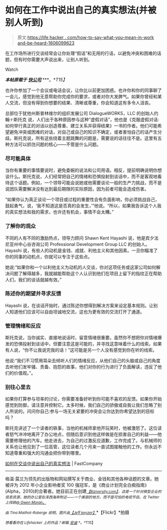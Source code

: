 # 如何在工作中说出自己的真实想法(并被别人听到)

> 原文:[https://life hacker . com/how-to-say-what-you-mean-in-work and-be-heard-1606099623](https://lifehacker.com/how-to-say-what-you-really-mean-at-work-and-be-heard-1606099623)

在工作场所进行交谈经常会让你处理“假话”和无用的行话，以避免冲突和困难的话题，但有时你需要大声说出来，让别人听到。

Watch

***本帖原载于*** [***快公司***](http://www.fastcompany.com/3032968/hit-the-ground-running/how-to-say-what-your-really-mean-in-conversations) ***。**T15】*

也许你参加了一个会议或电话会议，让你比以前更加困惑。也许你和你的同事聊了一会儿，感觉到他无意帮助你完成你的要求，或者对你大发脾气。如果你曾经和某人交流，但没有得到你想要的结果、清晰或尊重，你会知道这有多令人沮丧。

总部位于犹他州斯普林维尔的组织发展公司 DialogueWORKS，LLC 的创始人约翰·r·斯托克 说，人们出于各种原因参与这种“虚假对话”，他也是《克服虚假对话:如何举行真正的对话以创造尊重、建立关系并获得结果》一书的作者。他们可能希望避免冲突或困难的对话，对自己或自己的知识不确定，或者害怕自己的话产生分歧。斯托克说，所有这些绕着主题跳舞的问题是，需要说的话往往不是。这里有五种方法可以抓住问题的核心——不管是什么问题。

### 尽可能具体

当你有重要的事情要说时，避免委婉的说法和公司用语。相反，提前明确说明你想谈什么。斯托克说，人们经常把自己的情绪和恐惧投射到谈话中，而不是客观地看待这个话题。例如，一个领导可能会说她或他需要谈论一般的生产力挑战，而不是说团队需要解决没有达到最后期限的实际原因，因为前者可能会造成伤害。

“如果你认为真正谈论一个项目或过程的重要性会有负面影响，你必须挑战自己，鼓起勇气，说，‘我不知道这是否真的会发生，’”他说。“所以，如果我告诉这个人我的真实想法和我的需求，也许还有机会，事情不会太糟。”

### 了解你的观众

不同的人有不同的激励热点，领导力顾问 Shawn Kent Hayashi 说，他是宾夕法尼亚州中心谷咨询公司 Professional Development Group LLC 的创始人。Hayashi 说，有些人的动机是金钱、成就、利他主义和其他因素。一旦你瞄准了你的同事的动机点，你就可以专注于这些点。

她说:“如果你和一个以利他主义为动机的人交谈，你对这项任务或这家公司如何解决问题了解得越多，我就越能帮助这个人认识到他们在项目上留下的指纹正在帮助人们，我们的谈话就越有效。”

### 陈述你的期望并寻求反馈

Hayashi 说，在谈话开始时，通过陈述你想得到解决方案来设定基本规则。让别人知道他们应该可以自由坦诚地交流，这也为更有效的交流打开了通道。

### 管理情绪和反应

斯托克说，当你诚实、直接地说话时，留意情绪很重要。虽然你不想把你对情绪爆发的恐惧投射到谈话中，但要注意这是可能的，并寻找这意味着什么的线索。如果有人说，“你不让我说完我的话！”这可能是另一个人没有感觉到你在听的线索。

他说:“我们不习惯用耳朵去倾听人们的情绪反应，从他们自己的头脑或自己的角度去听他们发牢骚、责备、抱怨的故事，他们对你的行为进行了负面解读，违反了他们的价值观。”。

### 别往心里去

如果你打算参与坦率的讨论，你需要准备好听到你可能不喜欢的反馈。如果你开始感觉到防御，请注意并控制它。太多时候，我们自己的骄傲或自我让我们忽略了别人所说的。问问你自己:参与一场无关紧要的冲突会让你达到你希望达到的目标吗？

斯托克讲述了一个读者的轶事，当他的机械师拿他开玩笑时，他被激怒了。这位读者怒气冲冲地离开了办公地点，但随后意识到他这样做是在损害自己的利益——他需要修理他的汽车。他走进去，为自己的过激反应道歉，工作完成了。与机械师的关系也让他见到了一位高管，这位读者几个月来一直试图接触他的工作。你永远不知道尊重和强大的沟通会把你带到哪里。

[如何在交谈中说出自己的真实想法](http://www.fastcompany.com/3032968/hit-the-ground-running/how-to-say-what-your-really-mean-in-conversations) | FastCompany

* * *

格温·莫兰为领先的出版物和网站撰写关于商业、金钱和其他各种话题的文章。她被评为 2012 年小企业影响者奖 100 强冠军，是《商业计划完全白痴指南》(Alpha，2010)的合著者。她目前正在创建[<small>*【Biziversity.com】*</small>](http://biziversity.com/)<small>*，这是一个针对微型企业的信息资源，她的办公室在泽西海岸附近——一个美丽的地方，而不是可怕的电视节目。在 Twitter 上找她*</small>[<small>*@ Gwen Moran。*</small>](http://twitter.com/gwenmoran)

<small>*由 Tina Mailhot-Roberge 说明。图片由*</small>[<small>*【Jeff keyzer】*</small>](https://www.flickr.com/photos/mightyohm/3214065384)*【Flickr】*拍摄

<small>*想看看你在 Lifehacker 上的作品？邮箱*</small> [<small>*安迪*</small>](mailto:andy@lifehacker.com) <small>*。*T15】</small>